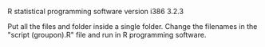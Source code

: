 R statistical programming software version i386 3.2.3

Put all the files and folder inside a single folder.
Change the filenames in the "script (groupon).R" file and run in R programming software.
